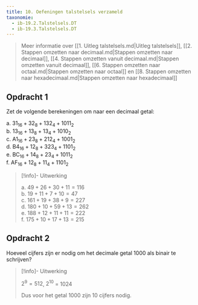 ```yaml
---
title: 10. Oefeningen talstelsels verzameld
taxonomie:
  - ib-19.2.Talstelsels.DT
  - ib-19.3.Talstelsels.DT
---
```


> Meer informatie over 
> [[1. Uitleg talstelsels.md|Uitleg talstelsels]],
> [[2. Stappen omzetten naar decimaal.md|Stappen omzetten naar decimaal]],
> [[4. Stappen omzetten vanuit decimaal.md|Stappen omzetten vanuit decimaal]],
> [[6. Stappen omzetten naar octaal.md|Stappen omzetten naar octaal]] en
> [[8. Stappen omzetten naar hexadecimaal.md|Stappen omzetten naar hexadecimaal]]

## Opdracht 1

Zet de volgende berekeningen om naar een decimaal getal:

a. $31_{16} + 32_8 + 132_4 + 1011_2$\
b. $13_{16} + 13_8 + 13_4 + 1010_2$\
c. $\textrm{A}1_{16} + 23_8 + 212_4 + 1001_2$\
d. $\textrm{B}4_{16} + 12_8 + 323_4 + 1101_2$\
e. $\textrm{BC}_{16} + 14_8 + 23_4 + 1011_2$\
f. $\textrm{AF}_{16} + 12_8 + 11_4 + 1101_2$

> [!info]- Uitwerking
>
> a. $49 + 26 + 30 + 11 = 116$\
> b. $19 + 11 + 7 + 10 = 47$\
> c. $161 + 19 + 38 + 9 = 227$\
> d. $180 + 10 + 59 + 13 = 262$\
> e. $188 + 12 + 11 + 11 = 222$\
> f. $175 + 10 + 17 + 13 = 215$

## Opdracht 2

Hoeveel cijfers zijn er nodig om het decimale getal 1000 als binair
te schrijven?

> [!info]- Uitwerking
>
> $2^9=512$, $2^{10}$ = 1024
>
> Dus voor het getal 1000 zijn 10 cijfers nodig.

